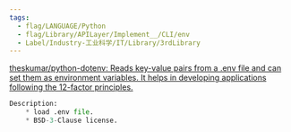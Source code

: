 ```yaml
---
tags:
  - flag/LANGUAGE/Python
  - flag/Library/APILayer/Implement__/CLI/env
  - Label/Industry-工业科学/IT/Library/3rdLibrary
---
```


[theskumar/python-dotenv: Reads key-value pairs from a .env file and can set them as environment variables. It helps in developing applications following the 12-factor principles.](https://github.com/theskumar/python-dotenv)


```python
Description:
    * load .env file.
    * BSD-3-Clause license.


```
